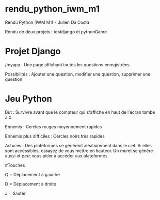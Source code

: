 # rendu_python_iwm_m1
Rendu Python (IWM M1) - Julien Da Costa

Rendu de deux projets : testdjango et pythonGame

# Projet Django
/myapp : Une page affichant toutes les questions enregistrées.

Possibilités : Ajouter une question, modifier une question, supprimer une question.

# Jeu Python
But : Survivre avant que le compteur qui s'affiche en haut de l'écran tombe à 0.

Ennemis :
Cercles rouges moyennement rapides

Ennemis plus difficiles :
Cercles noirs très rapides

Astuces :
Des plateformes se génèrent aléatoirement dans le ciel. Si elles sont accessibles, essayez de vous mettre en hauteur. Un muret se génère aussi et peut vous aider à accéder aux plateformes.

#Touches

Q = Déplacement à gauche

D = Déplacement à droite

J = Sauter
